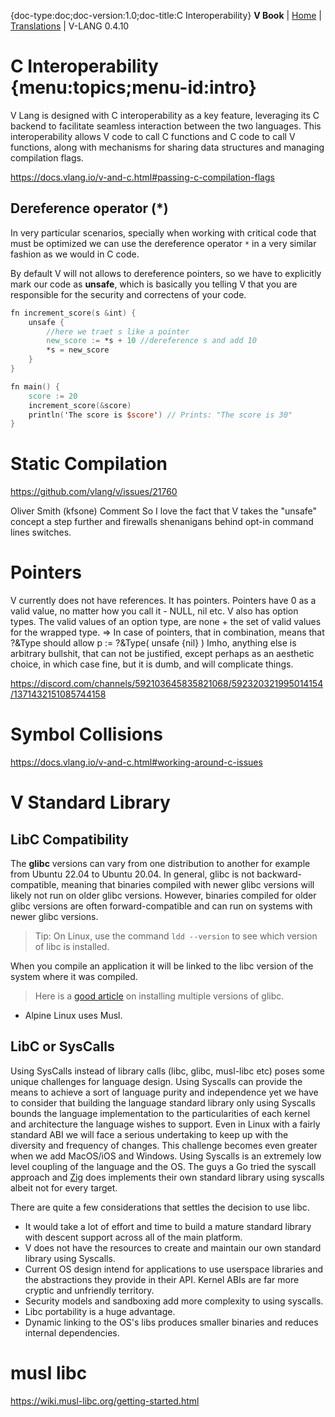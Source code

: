 {doc-type:doc;doc-version:1.0;doc-title:C Interoperability}
**V Book** | [Home](./index.md) | [Translations](./book_versions.md) | V-LANG 0.4.10<BR>
# C Interoperability {menu:topics;menu-id:intro}

V Lang is designed with C interoperability as a key feature, leveraging its C backend to facilitate seamless interaction between the two languages. This interoperability allows V code to call C functions and C code to call V functions, along with mechanisms for sharing data structures and managing compilation flags.


https://docs.vlang.io/v-and-c.html#passing-c-compilation-flags

## Dereference operator (*)

In very particular scenarios, specially when working with critical code that must be optimized we can use the dereference operator `*` in a very similar fashion as we would in C code.

By default V will not allows to dereference pointers, so we have to explicitly mark our code as **unsafe**, which is basically you telling V that you are responsible for the security and correctens of your code.

```v
fn increment_score(s &int) {
    unsafe {
        //here we traet s like a pointer
        new_score := *s + 10 //dereference s and add 10
        *s = new_score
    }
}

fn main() {
    score := 20
    increment_score(&score)
    println('The score is $score') // Prints: "The score is 30"
}
```



# Static Compilation



https://github.com/vlang/v/issues/21760

Oliver Smith (kfsone) Comment
So I love the fact that V takes the "unsafe" concept a step further and firewalls shenanigans behind opt-in command lines switches.

# Pointers

V currently does not have references. It has pointers. Pointers have 0 as a valid value, no matter how you call it - NULL, nil etc.
V also has option types. The valid values of an option type, are none + the set of valid values for the wrapped type. 
=> In case of pointers, that in combination, means that ?&Type should allow p := ?&Type( unsafe {nil} )
Imho, anything else is arbitrary bullshit, that can not be justified, except perhaps as an aesthetic choice, in which case fine, but it is dumb, and will complicate things.

https://discord.com/channels/592103645835821068/592320321995014154/1371432151085744158


# Symbol Collisions

https://docs.vlang.io/v-and-c.html#working-around-c-issues


# V Standard Library


## LibC Compatibility

The **glibc** versions can vary from one distribution to another for example from Ubuntu 22.04 to Ubuntu 20.04. In general, glibc is not backward-compatible, meaning that binaries compiled with newer glibc versions will likely not run on older glibc versions. However, binaries compiled for older glibc versions are often forward-compatible and can run on systems with newer glibc versions.

> Tip: On Linux, use the command `ldd --version` to see which version of libc is installed.

When you compile an application it will be linked to the libc version of the system where it was compiled.

> Here is a [good article](https://www.tecmint.com/install-multiple-glibc-libraries-linux/) on installing multiple versions of glibc.

* Alpine Linux uses Musl.



## LibC or SysCalls

Using SysCalls instead of library calls (libc, glibc, musl-libc etc) poses some unique challenges for language design. Using Syscalls can provide the means to achieve a sort of language purity and independence yet we have to consider that building the language standard library only using Syscalls bounds the language implementation to the particularities of each kernel and architecture the language wishes to support. Even in Linux with a fairly standard ABI we will face a serious undertaking to keep up with the diversity and frequency of changes. This challenge becomes even greater when we add MacOS/iOS and Windows. Using Syscalls is an extremely low level coupling of the language and the OS. The guys a Go tried the syscall approach and [Zig](https://ziggit.dev/t/zig-libc-and-syscalls/5696) does implements their own standard library using syscalls albeit not for every target.

There are quite a few considerations that settles the decision to use libc.

- It would take a lot of effort and time to build a mature standard library with descent support across all of the main platform.
- V does not have the resources to create and maintain our own standard library using Syscalls.
- Current OS design intend for applications to use userspace libraries and the abstractions they provide in their API. Kernel ABIs are far more cryptic and unfriendly territory.
- Security models and sandboxing add more complexity to using syscalls.
- Libc portability is a huge advantage.
- Dynamic linking to the OS's libs produces smaller binaries and reduces internal dependencies.


# musl libc

https://wiki.musl-libc.org/getting-started.html
